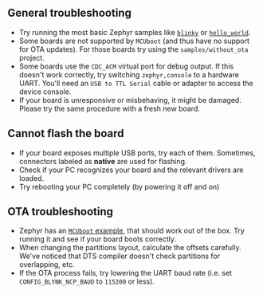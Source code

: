 ## General troubleshooting

- Try running the most basic Zephyr samples like [`blinky`][zephyr_blinky] or [`hello_world`][zephyr_hello].
- Some boards are not supported by `MCUboot` (and thus have no support for OTA updates). For those boards try using the `samples/without_ota` project.
- Some boards use the `CDC_ACM` virtual port for debug output. If this doesn't work correctly, try switching `zephyr,console` to a hardware UART. You'll need an `USB to TTL Serial` cable or adapter to access the device console.
- If your board is unresponsive or misbehaving, it might be damaged. Please try the same procedure with a fresh new board.

## Cannot flash the board

- If your board exposes multiple USB ports, try each of them. Sometimes, connectors labeled as **native** are used for flashing.
- Check if your PC recognizes your board and the relevant drivers are loaded.
- Try rebooting your PC completely (by powering it off and on)

## OTA troubleshooting

- Zephyr has an [`MCUboot` example][zephyr_mcuboot], that should work out of the box. Try running it and see if your board boots correctly.
- When changing the partitions layout, calculate the offsets carefully. We've noticed that DTS compiler doesn't check partitions for overlapping, etc.
- If the OTA process fails, try lowering the UART baud rate (i.e. set `CONFIG_BLYNK_NCP_BAUD` to `115200` or less).


[zephyr_blinky]: https://docs.zephyrproject.org/latest/samples/basic/blinky/README.html
[zephyr_hello]: https://docs.zephyrproject.org/latest/samples/hello_world/README.html
[zephyr_mcuboot]: https://docs.zephyrproject.org/latest/samples/application_development/sysbuild/with_mcuboot/README.html

